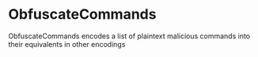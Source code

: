 # ObfuscateCommands
ObfuscateCommands encodes a list of plaintext malicious commands into their equivalents in other encodings
